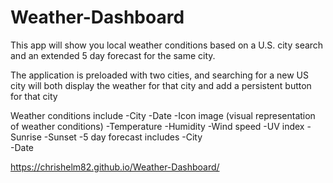 # Weather-Dashboard

This app will show you local weather conditions based on a U.S. city search and an extended 5 day forecast for the same city.

The application is preloaded with two cities, and searching for a new US city will both display the weather for that city and add a persistent button for that city

Weather conditions include
-City
-Date
-Icon image (visual representation of weather conditions)
-Temperature
-Humidity
-Wind speed
-UV index
-Sunrise
-Sunset
-5 day forecast includes
-City      
-Date

https://chrishelm82.github.io/Weather-Dashboard/
